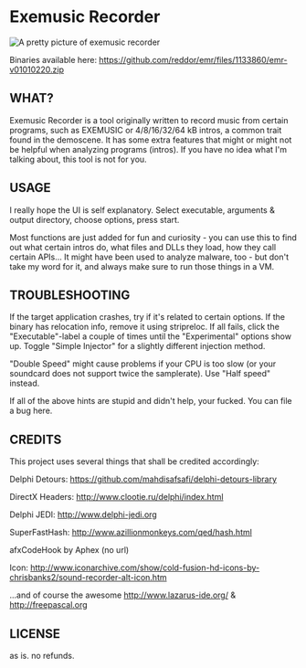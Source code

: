 # Exemusic Recorder

![A pretty picture of exemusic recorder](http://i.imgur.com/iQTempz.png)

Binaries available here: https://github.com/reddor/emr/files/1133860/emr-v01010220.zip

## WHAT? 

Exemusic Recorder is a tool originally written to record music from certain programs, such as EXEMUSIC or 4/8/16/32/64 kB intros, a common trait found in the demoscene. It has some extra features that might or might not be helpful when analyzing programs (intros). If you have no idea what I'm talking about, this tool is not for you.
 
## USAGE

I really hope the UI is self explanatory. Select executable, arguments & output directory, choose options, press start.
 
Most functions are just added for fun and curiosity - you can use this to find out what certain intros do, what files and DLLs they load, how they call certain APIs... It might have been used to analyze malware, too - but don't take my word for it, and always make sure to run those things in a VM.

## TROUBLESHOOTING 

If the target application crashes, try if it's related to certain options. If the binary has relocation info, remove it using stripreloc. If all fails, click the "Executable"-label a couple of times until the "Experimental" options show up. Toggle "Simple Injector" for a slightly different injection method. 

"Double Speed" might cause problems if your CPU is too slow (or your soundcard does not support twice the samplerate). Use "Half speed" instead.

If all of the above hints are stupid and didn't help, your fucked. You can file a bug here.

## CREDITS 

 This project uses several things that shall be credited accordingly:

 Delphi Detours: https://github.com/mahdisafsafi/delphi-detours-library
 
 DirectX Headers: http://www.clootie.ru/delphi/index.html
 
 Delphi JEDI: http://www.delphi-jedi.org
 
 SuperFastHash: http://www.azillionmonkeys.com/qed/hash.html
 
 afxCodeHook by Aphex (no url) 
 
 Icon: http://www.iconarchive.com/show/cold-fusion-hd-icons-by-chrisbanks2/sound-recorder-alt-icon.htm

 ...and of course the awesome http://www.lazarus-ide.org/ & http://freepascal.org

## LICENSE
 
 as is. no refunds.
